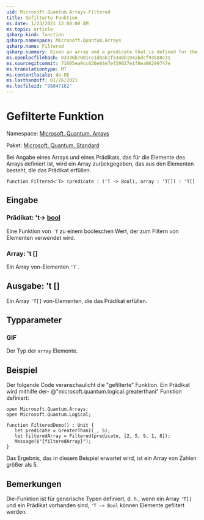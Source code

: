 ```yaml
---
uid: Microsoft.Quantum.Arrays.Filtered
title: Gefilterte Funktion
ms.date: 1/23/2021 12:00:00 AM
ms.topic: article
qsharp.kind: function
qsharp.namespace: Microsoft.Quantum.Arrays
qsharp.name: Filtered
qsharp.summary: Given an array and a predicate that is defined for the elements of the array, returns an array that consists of those elements that satisfy the predicate.
ms.openlocfilehash: 83336b7001ce1d8ab1f5340b194abdcf93588c31
ms.sourcegitcommit: 71605ea9cc630e84e7ef29027e1f0ea06299747e
ms.translationtype: MT
ms.contentlocale: de-DE
ms.lasthandoff: 01/26/2021
ms.locfileid: "98847162"
---
```

# <a name="filtered-function"></a>Gefilterte Funktion

Namespace: [Microsoft. Quantum. Arrays](xref:Microsoft.Quantum.Arrays)

Paket: [Microsoft. Quantum. Standard](https://nuget.org/packages/Microsoft.Quantum.Standard)


Bei Angabe eines Arrays und eines Prädikats, das für die Elemente des Arrays definiert ist, wird ein Array zurückgegeben, das aus den Elementen besteht, die das Prädikat erfüllen.

```qsharp
function Filtered<'T> (predicate : ('T -> Bool), array : 'T[]) : 'T[]
```


## <a name="input"></a>Eingabe

### <a name="predicate--t---bool"></a>Prädikat: 't-> [bool](xref:microsoft.quantum.lang-ref.bool)

Eine Funktion von `'T` zu einem booleschen Wert, der zum Filtern von Elementen verwendet wird.


### <a name="array--t"></a>Array: 't []

Ein Array von-Elementen `'T` .



## <a name="output--t"></a>Ausgabe: 't []

Ein Array `'T[]` von-Elementen, die das Prädikat erfüllen.

## <a name="type-parameters"></a>Typparameter

### <a name="t"></a>GIF

Der Typ der `array` Elemente.

## <a name="example"></a>Beispiel

Der folgende Code veranschaulicht die "gefilterte" Funktion.
Ein Prädikat wird mithilfe der- @"microsoft.quantum.logical.greaterthani" Funktion definiert:

```qsharp
open Microsoft.Quantum.Arrays;
open Microsoft.Quantum.Logical;

function FilteredDemo() : Unit {
   let predicate = GreaterThanI(_, 5);
   let filteredArray = Filtered(predicate, [2, 5, 9, 1, 8]);
   Message($"{filteredArray}");
}
```

Das Ergebnis, das in diesem Beispiel erwartet wird, ist ein Array von Zahlen größer als 5.

## <a name="remarks"></a>Bemerkungen

Die-Funktion ist für generische Typen definiert, d. h., wenn ein Array `'T[]` und ein Prädikat vorhanden sind, `'T -> Bool` können Elemente gefiltert werden.